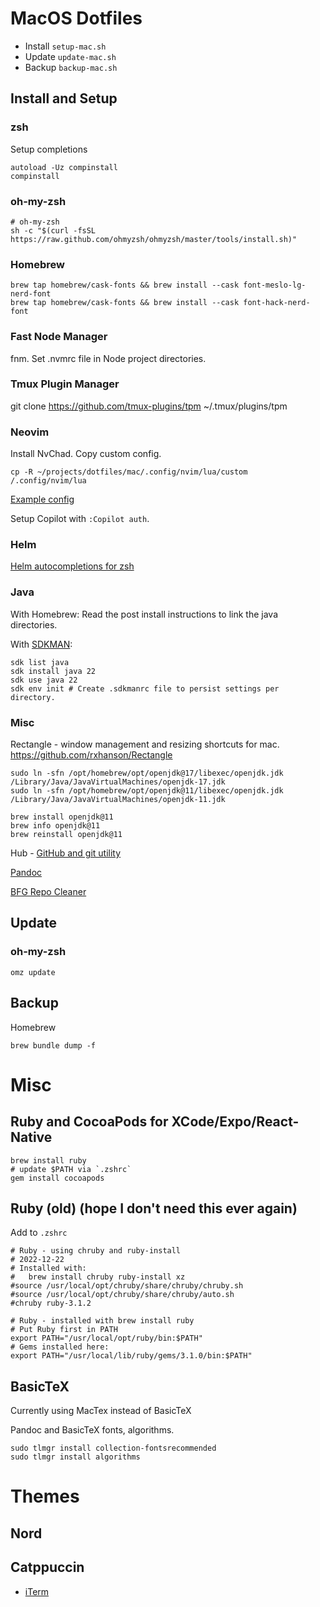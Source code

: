 # MacOS Dotfiles

- Install `setup-mac.sh`
- Update `update-mac.sh`
- Backup `backup-mac.sh`

## Install and Setup

### zsh

Setup completions
```
autoload -Uz compinstall
compinstall
```

### oh-my-zsh

```shell
# oh-my-zsh
sh -c "$(curl -fsSL https://raw.github.com/ohmyzsh/ohmyzsh/master/tools/install.sh)"
```

### Homebrew

```shell
brew tap homebrew/cask-fonts && brew install --cask font-meslo-lg-nerd-font
brew tap homebrew/cask-fonts && brew install --cask font-hack-nerd-font
```

### Fast Node Manager

fnm. Set .nvmrc file in Node project directories.

### Tmux Plugin Manager

git clone https://github.com/tmux-plugins/tpm ~/.tmux/plugins/tpm

### Neovim

Install NvChad.
Copy custom config.

`cp -R ~/projects/dotfiles/mac/.config/nvim/lua/custom /.config/nvim/lua`

[Example config](https://github.com/NvChad/example_config/tree/v2.0_featureful)

Setup Copilot with `:Copilot auth`.

### Helm

[Helm autocompletions for zsh](https://helm.sh/docs/helm/helm_completion_zsh/)

### Java

With Homebrew: Read the post install instructions to link the java directories.

With [SDKMAN](https://sdkman.io/):
```
sdk list java
sdk install java 22
sdk use java 22
sdk env init # Create .sdkmanrc file to persist settings per directory.
```

 
### Misc

Rectangle - window management and resizing shortcuts for mac. https://github.com/rxhanson/Rectangle


```shell
sudo ln -sfn /opt/homebrew/opt/openjdk@17/libexec/openjdk.jdk /Library/Java/JavaVirtualMachines/openjdk-17.jdk
sudo ln -sfn /opt/homebrew/opt/openjdk@11/libexec/openjdk.jdk /Library/Java/JavaVirtualMachines/openjdk-11.jdk

brew install openjdk@11
brew info openjdk@11
brew reinstall openjdk@11
```

Hub - [GitHub and git utility](https://hub.github.com/)

[Pandoc](https://pandoc.org/installing.html#macos)

[BFG Repo Cleaner](https://rtyley.github.io/bfg-repo-cleaner/)

## Update

### oh-my-zsh

```shell
omz update
```

## Backup 

Homebrew

```shell
brew bundle dump -f 
```

# Misc

## Ruby and CocoaPods for XCode/Expo/React-Native

```
brew install ruby
# update $PATH via `.zshrc`
gem install cocoapods
```

## Ruby (old) (hope I don't need this ever again)

Add to `.zshrc`

```shell
# Ruby - using chruby and ruby-install
# 2022-12-22
# Installed with: 
# 	brew install chruby ruby-install xz
#source /usr/local/opt/chruby/share/chruby/chruby.sh
#source /usr/local/opt/chruby/share/chruby/auto.sh
#chruby ruby-3.1.2

# Ruby - installed with brew install ruby
# Put Ruby first in PATH
export PATH="/usr/local/opt/ruby/bin:$PATH"
# Gems installed here:
export PATH="/usr/local/lib/ruby/gems/3.1.0/bin:$PATH"
```

## BasicTeX

Currently using MacTex instead of BasicTeX

Pandoc and BasicTeX fonts, algorithms.
```shell
sudo tlmgr install collection-fontsrecommended
sudo tlmgr install algorithms
```

# Themes

## Nord

## Catppuccin

- [iTerm](https://github.com/catppuccin/iterm/tree/main/colors)
